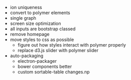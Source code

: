 - ion uniqueness
- convert to polymer elements
- single graph
- screen size optimization
- all inputs are bootstrap classed
- remove homepage
- move styles to css as possible
  - figure out how styles interact with polymer properly
  - replace d3.js slider with polymer slider
- auto-packaging
  - electron-packager
  - bower components better
  - custom sortable-table changes.np
